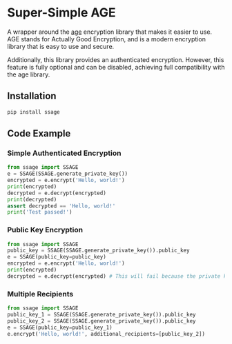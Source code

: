 # Super-Simple AGE

A wrapper around the [age](https://pypi.org/project/age/) encryption library that makes it easier to use.
AGE stands for Actually Good Encryption, and is a modern encryption library that is easy to use and secure.

Additionally, this library provides an authenticated encryption. However, this feature is fully optional and can be disabled, achieving full compatibility with the age library.

## Installation

```bash
pip install ssage
```

## Code Example

### Simple Authenticated Encryption

```python
from ssage import SSAGE
e = SSAGE(SSAGE.generate_private_key())
encrypted = e.encrypt('Hello, world!')
print(encrypted)
decrypted = e.decrypt(encrypted)
print(decrypted)
assert decrypted == 'Hello, world!'
print('Test passed!')
```

### Public Key Encryption

```python
from ssage import SSAGE
public_key = SSAGE(SSAGE.generate_private_key()).public_key
e = SSAGE(public_key=public_key)
encrypted = e.encrypt('Hello, world!')
print(encrypted)
decrypted = e.decrypt(encrypted) # This will fail because the private key is not available
```

### Multiple Recipients

```python
from ssage import SSAGE
public_key_1 = SSAGE(SSAGE.generate_private_key()).public_key
public_key_2 = SSAGE(SSAGE.generate_private_key()).public_key
e = SSAGE(public_key=public_key_1)
e.encrypt('Hello, world!', additional_recipients=[public_key_2])
```
